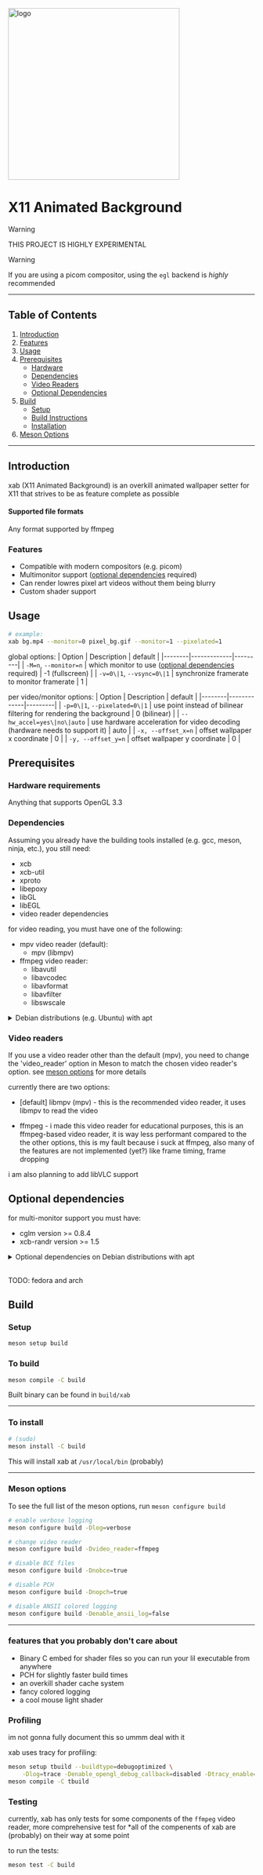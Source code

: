 <img src="res/logo.webp" alt="logo" style="width:25em;"/>

# __X11 Animated Background__

> [!WARNING]
> THIS PROJECT IS HIGHLY EXPERIMENTAL

> [!WARNING]
> If you are using a picom compositor, using the `egl` backend is *highly* recommended

---

## Table of Contents
1. [Introduction](#introduction)
2. [Features](#features)
3. [Usage](#usage)
4. [Prerequisites](#prerequisites)
   - [Hardware](#hardware-requirements)
   - [Dependencies](#dependencies)
   - [Video Readers](#video-readers)
   - [Optional Dependencies](#optional-dependencies)
5. [Build](#build)
   - [Setup](#setup)
   - [Build Instructions](#to-build)
   - [Installation](#to-install)
7. [Meson Options](#meson-options)
<!-- ill do them later -->
<!-- 8. [Contributing](#contributing) -->
<!-- 9. [License](#license) -->

---

## Introduction
xab (X11 Animated Background) is an overkill animated wallpaper setter for X11 that
strives to be as feature complete as possible

<!-- TODO: a video demo -->

#### Supported file formats
Any format supported by ffmpeg

### Features
- Compatible with modern compositors (e.g. picom)
- Multimonitor support ([optional dependencies](#optional-dependencies) required)
- Can render lowres pixel art videos without them being blurry
- Custom shader support

## Usage
```sh
# example:
xab bg.mp4 --monitor=0 pixel_bg.gif --monitor=1 --pixelated=1
```

global options:
| Option | Description | default |
|--------|-------------|---------|
| `-M=n`, `--monitor=n` | which monitor to use ([optional dependencies](#optional-dependencies) required) | -1 (fullscreen) |
| `-v=0\|1`, `--vsync=0\|1` | synchronize framerate to monitor framerate | 1 |
<!-- | `--max_framerate=0\|n` | limit framerate to n fps (overrides vsync) | 0 | -->

per video/monitor options:
| Option | Description | default |
|--------|-------------|---------|
| `-p=0\|1`, `--pixelated=0\|1` | use point instead of bilinear filtering for rendering the background | 0 (bilinear) |
| `--hw_accel=yes\|no\|auto` | use hardware acceleration for video decoding (hardware needs to support it) | auto |
| `-x, --offset_x=n`    | offset wallpaper x coordinate | 0 |
| `-y, --offset_y=n`    | offset wallpaper y coordinate | 0 |

## Prerequisites

### Hardware requirements
Anything that supports OpenGL 3.3

### Dependencies

Assuming you already have the building tools installed (e.g. gcc, meson, ninja, etc.), you still need:
* xcb
* xcb-util
* xproto
* libepoxy
* libGL
* libEGL
* video reader dependencies

for video reading, you must have one of the following:
- mpv video reader (default):
    * mpv (libmpv)
- ffmpeg video reader:
    * libavutil
    * libavcodec
    * libavformat
    * libavfilter
    * libswscale

<details>
<summary>Debian distributions (e.g. Ubuntu) with apt</summary>

```sh
sudo apt-get install libepoxy-dev libxcb1-dev libxcb-util0-dev x11proto-dev \
    libgl1-mesa-dev libegl1-mesa-dev

# mpv video reader:
sudo apt-get install libmpv-dev

# ffmpeg video reader:
sudo apt-get install libavcodec-dev libavformat-dev libavfilter-dev \
    libavutil-dev libswresample-dev libswscale-dev
```

</details>


### Video readers

If you use a video reader other than the default (mpv), you need to change the 'video_reader' option in Meson to match the chosen video reader's option. see [meson options](#meson-options) for more details

currently there are two options:

* \[default] libmpv (mpv) - this is the recommended video reader, it uses libmpv to read the video

* ffmpeg -
i made this video reader for educational purposes,
this is an ffmpeg-based video reader, it is way less performant compared to the the other options,
this is my fault because i suck at ffmpeg,
also many of the features are not implemented (yet?) like frame timing,
frame dropping

i am also planning to add libVLC support

## Optional dependencies

for multi-monitor support you must have:
* cglm version >= 0.8.4
* xcb-randr version >= 1.5


<details>
<summary>Optional dependencies on Debian distributions with apt</summary>

```sh
# xcb-randr
sudo apt-get install libxcb-randr-dev

# cglm
sudo apt-get install libcglm-dev
```


</details>

<br>

TODO: fedora and arch <!-- maybe -->

## Build

### Setup
```sh
meson setup build
```

### To build
```sh
meson compile -C build
```
Built binary can be found in `build/xab`

---

### To install
```sh
# (sudo)
meson install -C build
```
This will install xab at `/usr/local/bin` (probably)


---

### Meson options
To see the full list of the meson options, run `meson configure build`

```sh
# enable verbose logging
meson configure build -Dlog=verbose

# change video reader
meson configure build -Dvideo_reader=ffmpeg

# disable BCE files
meson configure build -Dnobce=true

# disable PCH
meson configure build -Dnopch=true

# disable ANSII colored logging
meson configure build -Denable_ansii_log=false
```

---

### features that you probably don't care about
* Binary C embed for shader files so you can run your lil executable from anywhere
* PCH for slightly faster build times
* an overkill shader cache system
* fancy colored logging
* a cool mouse light shader

### Profiling
im not gonna fully document this so ummm deal with it

xab uses tracy for profiling:
```sh
meson setup tbuild --buildtype=debugoptimized \
    -Dlog=trace -Denable_opengl_debug_callback=disabled -Dtracy_enable=true
meson compile -C tbuild

```

### Testing
currently, xab has only tests for some components of the `ffmpeg` video reader,
more comprehensive test for *all of the compenents of xab are (probably) on their way at some point

to run the tests:
```sh
meson test -C build
```

